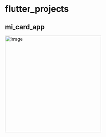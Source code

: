 # flutter_projects

## mi_card_app
<img width="317" alt="image" src="https://github.com/mivCalik/flutter_projects/assets/57195581/8c5db309-2fac-47cc-9aed-5d80517aaaf6">
